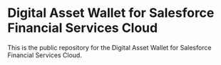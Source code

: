 # Digital Asset Wallet for Salesforce Financial Services Cloud

This is the public repository for the Digital Asset Wallet for Salesforce Financial Services Cloud.
